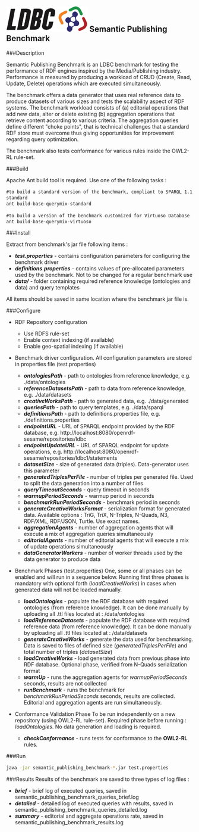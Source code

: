 ![LDBC Logo](ldbc_logo.png)
Semantic Publishing Benchmark
-----------------------------

###Description

Semantic Publishing Benchmark is an LDBC benchmark for testing the performance of RDF engines inspired by the Media/Publishing industry.
Performance is measured by producing a workload of CRUD (Create, Read, Update, Delete) operations which are executed simultaneously.

The benchmark offers a data generator that uses real reference data to produce datasets of various sizes and tests the scalability aspect
of RDF systems. The benchmark workload consists of (a) editorial operations that add new data, alter or delete existing (b) aggregation
operations that retrieve content according to various criteria. The aggregation queries define different "choke points", that is technical 
challenges that a standard RDF store must overcome thus giving opportunities for improvement regarding query optimization.

The benchmark also tests conformance for various rules inside the OWL2-RL rule-set.

###Build

Apache Ant build tool is required. Use one of the following tasks : 

```
#to build a standard version of the benchmark, compliant to SPARQL 1.1 standard
ant build-base-querymix-standard

#to build a version of the benchmark customized for Virtuoso Database
ant build-base-querymix-virtuoso
```

###Install

Extract from benchmark's jar file following items : 

* ***test.properties*** - contains configuration parameters for configuring the benchmark driver
* ***definitions.properties*** - contains values of pre-allocated parameters used by the benchmark. Not to be changed for a regular benchmark use
* ***data/*** - folder containing required reference knowledge (ontologies and data) and query templates

All items should be saved in same location where the benchmark jar file is.

###Configure

* RDF Repository configuration
  * Use RDFS rule-set
  * Enable context indexing (if available)
  * Enable geo-spatial indexing (if available)

* Benchmark driver configuration. All configuration parameters are stored in properties file (test.properties)

  * ***ontologiesPath*** - path to ontologies from reference knowledge, e.g. ./data/ontologies
  * ***referenceDatasetsPath*** - path to data from reference knowledge, e.g. ./data/datasets
  * ***creativeWorksPath*** - path to generated data, e.g. ./data/generated
  * ***queriesPath*** - path to query templates, e.g. ./data/sparql
  * ***definitionsPath*** - path to definitions.properties file, e.g. ./definitions.properties
  * ***endpointURL*** - URL of SPARQL endpoint provided by the RDF database, e.g. http://localhost:8080/openrdf-sesame/repositories/ldbc
  * ***endpointUpdateURL*** - URL of SPARQL endpoint for update operations, e.g. http://localhost:8080/openrdf-sesame/repositories/ldbc1/statements
  * ***datasetSize*** - size of generated data (triples). Data-generator uses this parameter
  * ***generatedTriplesPerFile*** - number of triples per generated file. Used to split the data generation into a number of files
  * ***queryTimeoutSeconds*** - query timeout in seconds
  * ***warmupPeriodSeconds*** - warmup period in seconds
  * ***benchmarkRunPeriodSeconds*** - benchmark period in seconds
  * ***generateCreativeWorksFormat*** - serialization format for generated data. Available options : TriG, TriX, N-Triples, N-Quads, N3, RDF/XML, RDF/JSON, Turtle. Use exact names.
  * ***aggregationAgents*** - number of aggregation agents that will execute a mix of aggregation queries simultaneously
  * ***editorialAgents*** - number of editorial agents that will execute a mix of update operations simultaneously
  * ***dataGeneratorWorkers*** - number of worker threads used by the data generator to produce data
  
* Benchmark Phases (test.properties)
    One, some or all phases can be enabled and will run in a sequence below. Running first three phases is mandatory with optional forth (*loadCreativeWorks*)  in cases when generated data will not be loaded manually.
  
  * ***loadOntologies*** - populate the RDF database with required ontologies (from reference knowledge). It can be done manually by uploading all .ttl files located at : /data/ontologies
  * ***loadReferenceDatasets*** - populate the RDF database with required reference data (from reference knowledge). It can be done manually by uploading all .ttl files located at : /data/datasets
  * ***generateCreativeWorks*** - generate the data used for benchmarking. Data is saved to files of defined size (*generatedTriplesPerFile*) and total number of triples (*datasetSize*)
  * ***loadCreativeWorks*** - load generated data from previous phase into RDF database. Optional phase, verified from N-Quads serialization format
  * ***warmUp*** - runs the aggregation agents for *warmupPeriodSeconds* seconds, results are not collected
  * ***runBenchmark*** - runs the benchmark for *benchmarkRunPeriodSeconds* seconds, results are collected. Editorial and aggregation agents are run simultaneously.
 
* Conformance Validation Phase 
    To be run independently on a new repository (using OWL2-RL rule-set). Required phase before running : *loadOntologies*. No data generation and loading is required.
  * ***checkConformance*** - runs tests for conformance to the **OWL2-RL** rules. 

###Run

```sh
java -jar semantic_publishing_benchmark-*.jar test.properties
```

###Results
Results of the benchmark are saved to three types of log files :

* ***brief*** - brief log of executed queries, saved in semantic_publishing_benchmark_queries_brief.log
* ***detailed*** - detailed log of executed queries with results, saved in semantic_publishing_benchmark_queries_detailed.log
* ***summary*** - editorial and aggregate operations rate, saved in semantic_publishing_benchmark_results.log